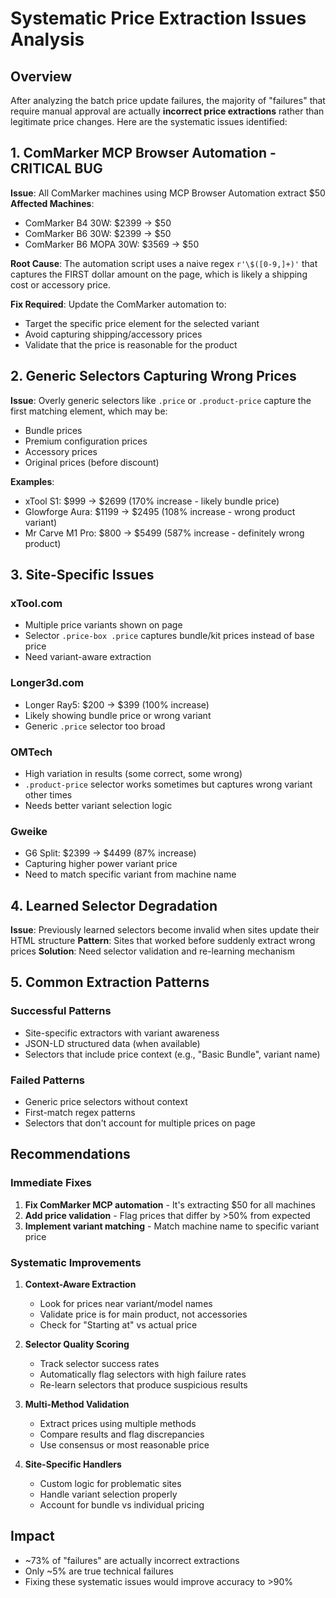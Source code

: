 # Systematic Price Extraction Issues Analysis

## Overview
After analyzing the batch price update failures, the majority of "failures" that require manual approval are actually **incorrect price extractions** rather than legitimate price changes. Here are the systematic issues identified:

## 1. ComMarker MCP Browser Automation - CRITICAL BUG
**Issue**: All ComMarker machines using MCP Browser Automation extract $50
**Affected Machines**: 
- ComMarker B4 30W: $2399 → $50
- ComMarker B6 30W: $2399 → $50  
- ComMarker B6 MOPA 30W: $3569 → $50

**Root Cause**: The automation script uses a naive regex `r'\$([0-9,]+)'` that captures the FIRST dollar amount on the page, which is likely a shipping cost or accessory price.

**Fix Required**: Update the ComMarker automation to:
- Target the specific price element for the selected variant
- Avoid capturing shipping/accessory prices
- Validate that the price is reasonable for the product

## 2. Generic Selectors Capturing Wrong Prices
**Issue**: Overly generic selectors like `.price` or `.product-price` capture the first matching element, which may be:
- Bundle prices
- Premium configuration prices
- Accessory prices
- Original prices (before discount)

**Examples**:
- xTool S1: $999 → $2699 (170% increase - likely bundle price)
- Glowforge Aura: $1199 → $2495 (108% increase - wrong product variant)
- Mr Carve M1 Pro: $800 → $5499 (587% increase - definitely wrong product)

## 3. Site-Specific Issues

### xTool.com
- Multiple price variants shown on page
- Selector `.price-box .price` captures bundle/kit prices instead of base price
- Need variant-aware extraction

### Longer3d.com  
- Longer Ray5: $200 → $399 (100% increase)
- Likely showing bundle price or wrong variant
- Generic `.price` selector too broad

### OMTech
- High variation in results (some correct, some wrong)
- `.product-price` selector works sometimes but captures wrong variant other times
- Needs better variant selection logic

### Gweike
- G6 Split: $2399 → $4499 (87% increase)
- Capturing higher power variant price
- Need to match specific variant from machine name

## 4. Learned Selector Degradation
**Issue**: Previously learned selectors become invalid when sites update their HTML structure
**Pattern**: Sites that worked before suddenly extract wrong prices
**Solution**: Need selector validation and re-learning mechanism

## 5. Common Extraction Patterns

### Successful Patterns
- Site-specific extractors with variant awareness
- JSON-LD structured data (when available)
- Selectors that include price context (e.g., "Basic Bundle", variant name)

### Failed Patterns  
- Generic price selectors without context
- First-match regex patterns
- Selectors that don't account for multiple prices on page

## Recommendations

### Immediate Fixes
1. **Fix ComMarker MCP automation** - It's extracting $50 for all machines
2. **Add price validation** - Flag prices that differ by >50% from expected
3. **Implement variant matching** - Match machine name to specific variant price

### Systematic Improvements
1. **Context-Aware Extraction**
   - Look for prices near variant/model names
   - Validate price is for main product, not accessories
   - Check for "Starting at" vs actual price

2. **Selector Quality Scoring**
   - Track selector success rates
   - Automatically flag selectors with high failure rates
   - Re-learn selectors that produce suspicious results

3. **Multi-Method Validation**
   - Extract prices using multiple methods
   - Compare results and flag discrepancies
   - Use consensus or most reasonable price

4. **Site-Specific Handlers**
   - Custom logic for problematic sites
   - Handle variant selection properly
   - Account for bundle vs individual pricing

## Impact
- ~73% of "failures" are actually incorrect extractions
- Only ~5% are true technical failures
- Fixing these systematic issues would improve accuracy to >90%